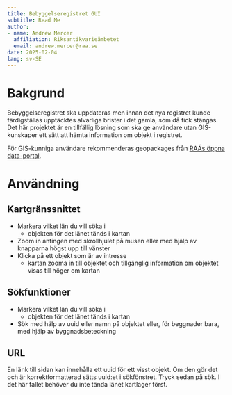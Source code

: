 ```yaml
---
title: Bebyggelseregistret GUI
subtitle: Read Me
author:
- name: Andrew Mercer
  affiliation: Riksantikvarieämbetet
  email: andrew.mercer@raa.se
date: 2025-02-04
lang: sv-SE
---
```


# Bakgrund

Bebyggelseregistret ska uppdateras men innan det nya registret kunde färdigställas upptäcktes alvarliga brister i det gamla, som då fick stängas.
Det här projektet är en tillfällig lösning som ska ge användare utan GIS-kunskaper ett sätt att hämta information om objekt i registret.

För GIS-kunniga användare rekommenderas geopackages från [RAÄs öppna data-portal](https://www.raa.se/hitta-information/oppna-data/oppna-data-portal/).

# Användning

## Kartgränssnittet

- Markera vilket län du vill söka i
    - objekten för det länet tänds i kartan
- Zoom in antingen med skrollhjulet på musen eller med hjälp av knapparna högst upp till vänster
- Klicka på ett objekt som är av intresse
    - kartan zooma in till objektet och tillgänglig information om objektet visas till höger om kartan

## Sökfunktioner

- Markera vilket län du vill söka i
    - objekten för det länet tänds i kartan
- Sök med hälp av uuid eller namn på objektet eller, för beggnader bara, med hjälp av byggnadsbeteckning

## URL

En länk till sidan kan innehålla ett uuid för ett visst objekt.
Om den gör det och är korrektformatterad sätts uuid:et i sökfönstret.
Tryck sedan på sök. I det här fallet behöver du inte tända länet kartlager först.